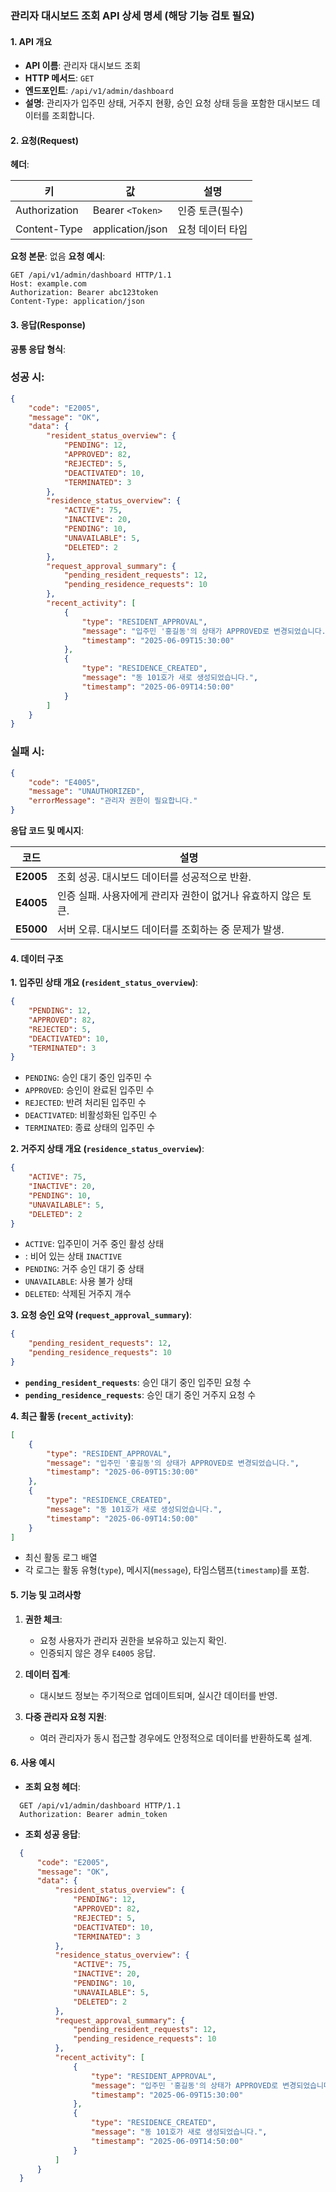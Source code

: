 ### 관리자 대시보드 조회 API 상세 명세 (해당 기능 검토 필요)
#### **1. API 개요**
- **API 이름**: 관리자 대시보드 조회
- **HTTP 메서드**: `GET`
- **엔드포인트**: `/api/v1/admin/dashboard`
- **설명**: 관리자가 입주민 상태, 거주지 현황, 승인 요청 상태 등을 포함한 대시보드 데이터를 조회합니다.

#### **2. 요청(Request)**
**헤더**:

| **키** | **값** | **설명** |
| --- | --- | --- |
| Authorization | Bearer `<Token>` | 인증 토큰(필수) |
| Content-Type | application/json | 요청 데이터 타입 |
**요청 본문**: 없음
**요청 예시**:
``` http
GET /api/v1/admin/dashboard HTTP/1.1
Host: example.com
Authorization: Bearer abc123token
Content-Type: application/json
```
#### **3. 응답(Response)**
**공통 응답 형식**:
### 성공 시:
``` json
{
    "code": "E2005",
    "message": "OK",
    "data": {
        "resident_status_overview": {
            "PENDING": 12,
            "APPROVED": 82,
            "REJECTED": 5,
            "DEACTIVATED": 10,
            "TERMINATED": 3
        },
        "residence_status_overview": {
            "ACTIVE": 75,
            "INACTIVE": 20,
            "PENDING": 10,
            "UNAVAILABLE": 5,
            "DELETED": 2
        },
        "request_approval_summary": {
            "pending_resident_requests": 12,
            "pending_residence_requests": 10
        },
        "recent_activity": [
            {
                "type": "RESIDENT_APPROVAL",
                "message": "입주민 '홍길동'의 상태가 APPROVED로 변경되었습니다.",
                "timestamp": "2025-06-09T15:30:00"
            },
            {
                "type": "RESIDENCE_CREATED",
                "message": "동 101호가 새로 생성되었습니다.",
                "timestamp": "2025-06-09T14:50:00"
            }
        ]
    }
}
```
### 실패 시:
``` json
{
    "code": "E4005",
    "message": "UNAUTHORIZED",
    "errorMessage": "관리자 권한이 필요합니다."
}
```
**응답 코드 및 메시지**:

| **코드** | **설명** |
| --- | --- |
| **E2005** | 조회 성공. 대시보드 데이터를 성공적으로 반환. |
| **E4005** | 인증 실패. 사용자에게 관리자 권한이 없거나 유효하지 않은 토큰. |
| **E5000** | 서버 오류. 대시보드 데이터를 조회하는 중 문제가 발생. |
#### **4. 데이터 구조**
**1. 입주민 상태 개요 (`resident_status_overview`)**:
``` json
{
    "PENDING": 12,
    "APPROVED": 82,
    "REJECTED": 5,
    "DEACTIVATED": 10,
    "TERMINATED": 3
}
```
- `PENDING`: 승인 대기 중인 입주민 수
- `APPROVED`: 승인이 완료된 입주민 수
- `REJECTED`: 반려 처리된 입주민 수
- `DEACTIVATED`: 비활성화된 입주민 수
- `TERMINATED`: 종료 상태의 입주민 수

**2. 거주지 상태 개요 (`residence_status_overview`)**:
``` json
{
    "ACTIVE": 75,
    "INACTIVE": 20,
    "PENDING": 10,
    "UNAVAILABLE": 5,
    "DELETED": 2
}
```
- `ACTIVE`: 입주민이 거주 중인 활성 상태
- : 비어 있는 상태 `INACTIVE`
- `PENDING`: 거주 승인 대기 중 상태
- `UNAVAILABLE`: 사용 불가 상태
- `DELETED`: 삭제된 거주지 개수

**3. 요청 승인 요약 (`request_approval_summary`)**:
``` json
{
    "pending_resident_requests": 12,
    "pending_residence_requests": 10
}
```
- **`pending_resident_requests`**: 승인 대기 중인 입주민 요청 수
- **`pending_residence_requests`**: 승인 대기 중인 거주지 요청 수

**4. 최근 활동 (`recent_activity`)**:
``` json
[
    {
        "type": "RESIDENT_APPROVAL",
        "message": "입주민 '홍길동'의 상태가 APPROVED로 변경되었습니다.",
        "timestamp": "2025-06-09T15:30:00"
    },
    {
        "type": "RESIDENCE_CREATED",
        "message": "동 101호가 새로 생성되었습니다.",
        "timestamp": "2025-06-09T14:50:00"
    }
]
```
- 최신 활동 로그 배열
- 각 로그는 활동 유형(`type`), 메시지(`message`), 타임스탬프(`timestamp`)를 포함.

#### **5. 기능 및 고려사항**
1. **권한 체크**:
    - 요청 사용자가 관리자 권한을 보유하고 있는지 확인.
    - 인증되지 않은 경우 `E4005` 응답.

2. **데이터 집계**:
    - 대시보드 정보는 주기적으로 업데이트되며, 실시간 데이터를 반영.

3. **다중 관리자 요청 지원**:
    - 여러 관리자가 동시 접근할 경우에도 안정적으로 데이터를 반환하도록 설계.

#### **6. 사용 예시**
- **조회 요청 헤더**:
``` http
  GET /api/v1/admin/dashboard HTTP/1.1
  Authorization: Bearer admin_token
```
- **조회 성공 응답**:
``` json
  {
      "code": "E2005",
      "message": "OK",
      "data": {
          "resident_status_overview": {
              "PENDING": 12,
              "APPROVED": 82,
              "REJECTED": 5,
              "DEACTIVATED": 10,
              "TERMINATED": 3
          },
          "residence_status_overview": {
              "ACTIVE": 75,
              "INACTIVE": 20,
              "PENDING": 10,
              "UNAVAILABLE": 5,
              "DELETED": 2
          },
          "request_approval_summary": {
              "pending_resident_requests": 12,
              "pending_residence_requests": 10
          },
          "recent_activity": [
              {
                  "type": "RESIDENT_APPROVAL",
                  "message": "입주민 '홍길동'의 상태가 APPROVED로 변경되었습니다.",
                  "timestamp": "2025-06-09T15:30:00"
              },
              {
                  "type": "RESIDENCE_CREATED",
                  "message": "동 101호가 새로 생성되었습니다.",
                  "timestamp": "2025-06-09T14:50:00"
              }
          ]
      }
  }
```
